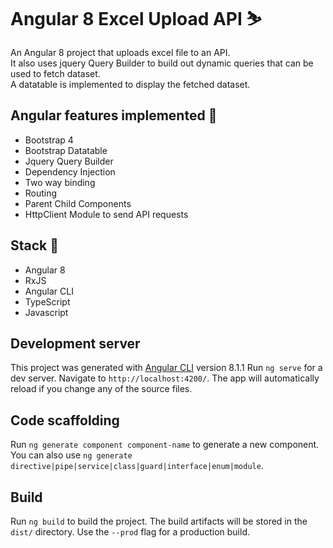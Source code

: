 # Angular 8 Excel Upload API :skier:

An Angular 8 project that uploads excel file to an API.<br/>
It also uses jquery Query Builder to build out dynamic queries that can be used to fetch dataset.<br/>
A datatable is implemented to display the fetched dataset.



## Angular features implemented :milky_way:
* Bootstrap 4
* Bootstrap Datatable
* Jquery Query Builder
* Dependency Injection
* Two way binding
* Routing
* Parent Child Components
* HttpClient Module to send API requests

## Stack :star2:
* Angular 8
* RxJS
* Angular CLI
* TypeScript
* Javascript


## Development server
This project was generated with [Angular CLI](https://github.com/angular/angular-cli) version 8.1.1
Run `ng serve` for a dev server. Navigate to `http://localhost:4200/`. The app will automatically reload if you change any of the source files.

## Code scaffolding

Run `ng generate component component-name` to generate a new component. You can also use `ng generate directive|pipe|service|class|guard|interface|enum|module`.

## Build

Run `ng build` to build the project. The build artifacts will be stored in the `dist/` directory. Use the `--prod` flag for a production build.

